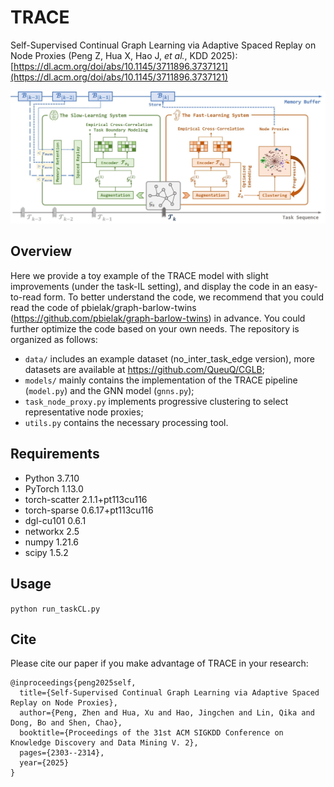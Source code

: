# TRACE 
Self-Supervised Continual Graph Learning via Adaptive Spaced Replay on Node Proxies (Peng Z, Hua X, Hao J, *et al.*, KDD 2025): [https://dl.acm.org/doi/abs/10.1145/3711896.3737121](https://dl.acm.org/doi/abs/10.1145/3711896.3737121)

![image](./framework.jpg) 

## Overview
Here we provide a toy example of the TRACE model with slight improvements (under the task-IL setting), and display the code in an easy-to-read form. To better understand the code, we recommend that you could read the code of pbielak/graph-barlow-twins (https://github.com/pbielak/graph-barlow-twins) in advance. You could further optimize the code based on your own needs. The repository is organized as follows:

- `data/` includes an example dataset (no_inter_task_edge version), more datasets are available at https://github.com/QueuQ/CGLB;
- `models/` mainly contains the implementation of the TRACE pipeline (`model.py`) and the GNN model (`gnns.py`);
- `task_node_proxy.py` implements progressive clustering to select representative node proxies;
- `utils.py` contains the necessary processing tool.

## Requirements  

  * Python  3.7.10
  * PyTorch  1.13.0
  * torch-scatter  2.1.1+pt113cu116
  * torch-sparse  0.6.17+pt113cu116
  * dgl-cu101  0.6.1
  * networkx  2.5
  * numpy  1.21.6
  * scipy  1.5.2

## Usage

```python run_taskCL.py```

## Cite
Please cite our paper if you make advantage of TRACE in your research:

```
@inproceedings{peng2025self,
  title={Self-Supervised Continual Graph Learning via Adaptive Spaced Replay on Node Proxies},
  author={Peng, Zhen and Hua, Xu and Hao, Jingchen and Lin, Qika and Dong, Bo and Shen, Chao},
  booktitle={Proceedings of the 31st ACM SIGKDD Conference on Knowledge Discovery and Data Mining V. 2},
  pages={2303--2314},
  year={2025}
}

```

